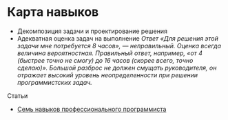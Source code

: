 # Карта навыков #



- Декомпозиция задачи и проектирование решения
- Адекватная оценка задач на выполнение
	*Ответ «Для решения этой задачи мне потребуется 8 часов», — неправильный. Оценка всегда величина вероятностная. Правильный ответ, например, «от 4 (быстрее точно не смогу) до 16 часов (скорее всего, точно сделаю)». Большой разброс не должен смущать руководителя, он отражает высокий уровень неопределенности при решении программистских задач.*
	
Статьи
- [Семь навыков профессионального программиста](https://habrahabr.ru/post/188430/)
